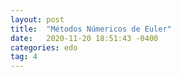 ```yaml
---
layout: post
title:  "Métodos Númericos de Euler"
date:   2020-11-20 18:51:43 -0400
categories: edo
tag: 4
---
```

